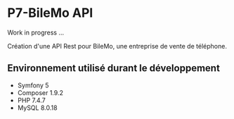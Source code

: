 # P7-BileMo API

Work in progress ...

Création d'une API Rest pour BileMo, une entreprise de vente de téléphone.

## Environnement utilisé durant le développement
* Symfony 5
* Composer 1.9.2
* PHP 7.4.7
* MySQL 8.0.18

